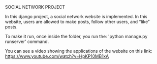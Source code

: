 SOCIAL NETWORK PROJECT

In this django project, a social network website is 
implemented. In this website, users are allowed
 to make posts, follow other users, and “like” posts.
 
 To make it run, once inside the folder, you run the:
'python manage.py runserver' command.

You can see a video showing the applications of the website
on this link: https://www.youtube.com/watch?v=HpKP10MB1xA